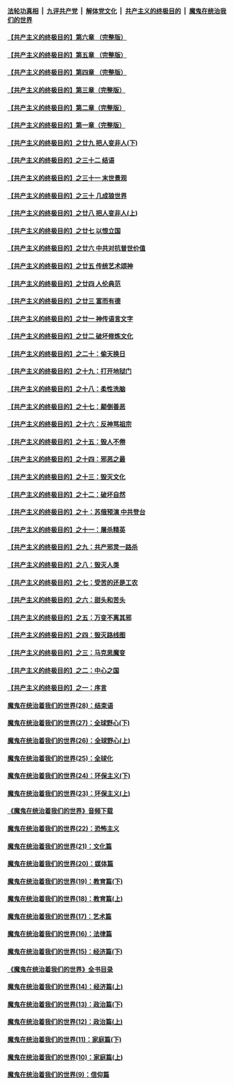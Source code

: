 

####  [法轮功真相](../../../../basic/blob/master/README.md?t=07050002) &nbsp;|&nbsp; [九评共产党](../../../../9ping.md/blob/master/README.md?t=07050002) &nbsp;|&nbsp; [解体党文化](../../../../jtdwh.md/blob/master/README.md?t=07050002)  &nbsp;|&nbsp; [共产主义的终极目的](../../../../gczydzjmd.md/blob/master/README.md?t=07050002) &nbsp;|&nbsp; [魔鬼在统治我们的世界](../../../../mgztzwmdsj.md/blob/master/README.md?t=07050002) 

#### [【共产主义的终极目的】第六章 （完整版）](../pages/nsc422/n11428913.md?t=07050002) 

#### [【共产主义的终极目的】第五章 （完整版）](../pages/nsc422/n11428912.md?t=07050002) 

#### [【共产主义的终极目的】第四章 （完整版）](../pages/nsc422/n11428907.md?t=07050002) 

#### [【共产主义的终极目的】第三章（完整版）](../pages/nsc422/n11428848.md?t=07050002) 

#### [【共产主义的终极目的】第二章（完整版）](../pages/nsc422/n11428831.md?t=07050002) 

#### [【共产主义的终极目的】第一章（完整版）](../pages/nsc422/n11417651.md?t=07050002) 

#### [【共产主义的终极目的】之廿九 把人变非人(下)](../pages/nsc422/n11344140.md?t=07050002) 

#### [【共产主义的终极目的】之三十二 结语](../pages/nsc422/n11360535.md?t=07050002) 

#### [【共产主义的终极目的】之三十一 末世景观](../pages/nsc422/n11351129.md?t=07050002) 

#### [【共产主义的终极目的】之三十 几成狼世界](../pages/nsc422/n11348280.md?t=07050002) 

#### [【共产主义的终极目的】之廿八 把人变非人(上)](../pages/nsc422/n11340492.md?t=07050002) 

#### [【共产主义的终极目的】之廿七 以恨立国](../pages/nsc422/n11336944.md?t=07050002) 

#### [【共产主义的终极目的】之廿六 中共对抗普世价值](../pages/nsc422/n11324785.md?t=07050002) 

#### [【共产主义的终极目的】之廿五 传统艺术颂神](../pages/nsc422/n11296396.md?t=07050002) 

#### [【共产主义的终极目的】之廿四 人伦典范](../pages/nsc422/n11296397.md?t=07050002) 

#### [【共产主义的终极目的】之廿三 富而有德](../pages/nsc422/n11283598.md?t=07050002) 

#### [【共产主义的终极目的】之廿一 神传语言文字](../pages/nsc422/n11263265.md?t=07050002) 

#### [【共产主义的终极目的】之廿二 破坏修炼文化](../pages/nsc422/n11245728.md?t=07050002) 

#### [【共产主义的终极目的】之二十：偷天换日](../pages/nsc422/n11238846.md?t=07050002) 

#### [【共产主义的终极目的】之十九：打开地狱门](../pages/nsc422/n11206376.md?t=07050002) 

#### [【共产主义的终极目的】之十八：柔性洗脑](../pages/nsc422/n11199994.md?t=07050002) 

#### [【共产主义的终极目的】之十七：颠倒善恶](../pages/nsc422/n11179782.md?t=07050002) 

#### [【共产主义的终极目的】之十六：反神骂祖宗](../pages/nsc422/n11166798.md?t=07050002) 

#### [【共产主义的终极目的】之十五：毁人不倦](../pages/nsc422/n11166792.md?t=07050002) 

#### [【共产主义的终极目的】之十四：邪恶之最](../pages/nsc422/n11150249.md?t=07050002) 

#### [【共产主义的终极目的】之十三：毁灭文化](../pages/nsc422/n11135227.md?t=07050002) 

#### [【共产主义的终极目的】之十二：破坏自然](../pages/nsc422/n11135214.md?t=07050002) 

#### [【共产主义的终极目的】之十：苏俄预演 中共登台](../pages/nsc422/n11118424.md?t=07050002) 

#### [【共产主义的终极目的】之十一：屠杀精英](../pages/nsc422/n11118442.md?t=07050002) 

#### [【共产主义的终极目的】之九：共产邪灵一路杀](../pages/nsc422/n11114139.md?t=07050002) 

#### [【共产主义的终极目的】之八：毁灭人类](../pages/nsc422/n11108503.md?t=07050002) 

#### [【共产主义的终极目的】之七：受苦的还是工农](../pages/nsc422/n11101809.md?t=07050002) 

#### [【共产主义的终极目的】之六：甜头和苦头](../pages/nsc422/n11096971.md?t=07050002) 

#### [【共产主义的终极目的】之五：万变不离其邪](../pages/nsc422/n11091285.md?t=07050002) 

#### [【共产主义的终极目的】之四：毁灭路线图](../pages/nsc422/n11086284.md?t=07050002) 

#### [【共产主义的终极目的】之三：马克思魔变](../pages/nsc422/n11061941.md?t=07050002) 

#### [【共产主义的终极目的】之二：中心之国](../pages/nsc422/n11047728.md?t=07050002) 

#### [【共产主义的终极目的】之一：序言](../pages/nsc422/n11086077.md?t=07050002) 

#### [魔鬼在统治着我们的世界(28)：结束语](../pages/nsc422/n10936246.md?t=07050002) 

#### [魔鬼在统治着我们的世界(27)：全球野心(下)](../pages/nsc422/n10928319.md?t=07050002) 

#### [魔鬼在统治着我们的世界(26)：全球野心(上)](../pages/nsc422/n10900318.md?t=07050002) 

#### [魔鬼在统治着我们的世界(25)：全球化](../pages/nsc422/n10788205.md?t=07050002) 

#### [魔鬼在统治着我们的世界(24)：环保主义(下)](../pages/nsc422/n10695307.md?t=07050002) 

#### [魔鬼在统治着我们的世界(23)：环保主义(上)](../pages/nsc422/n10688613.md?t=07050002) 

#### [《魔鬼在统治着我们的世界》音频下载](../pages/nsc422/n10635553.md?t=07050002) 

#### [魔鬼在统治着我们的世界(22)：恐怖主义](../pages/nsc422/n10614727.md?t=07050002) 

#### [魔鬼在统治着我们的世界(21)：文化篇](../pages/nsc422/n10597706.md?t=07050002) 

#### [魔鬼在统治着我们的世界(20)：媒体篇](../pages/nsc422/n10586579.md?t=07050002) 

#### [魔鬼在统治着我们的世界(19)：教育篇(下)](../pages/nsc422/n10564808.md?t=07050002) 

#### [魔鬼在统治着我们的世界(18)：教育篇(上)](../pages/nsc422/n10526970.md?t=07050002) 

#### [魔鬼在统治着我们的世界(17)：艺术篇](../pages/nsc422/n10499093.md?t=07050002) 

#### [魔鬼在统治着我们的世界(16)：法律篇](../pages/nsc422/n10485969.md?t=07050002) 

#### [魔鬼在统治着我们的世界(15)：经济篇(下)](../pages/nsc422/n10469975.md?t=07050002) 

#### [《魔鬼在统治着我们的世界》全书目录](../pages/nsc422/n10464261.md?t=07050002) 

#### [魔鬼在统治着我们的世界(14)：经济篇(上)](../pages/nsc422/n10457370.md?t=07050002) 

#### [魔鬼在统治着我们的世界(13)：政治篇(下)](../pages/nsc422/n10448270.md?t=07050002) 

#### [魔鬼在统治着我们的世界(12)：政治篇(上)](../pages/nsc422/n10444576.md?t=07050002) 

#### [魔鬼在统治着我们的世界(11)：家庭篇(下)](../pages/nsc422/n10440961.md?t=07050002) 

#### [魔鬼在统治着我们的世界(10)：家庭篇(上)](../pages/nsc422/n10435448.md?t=07050002) 

#### [魔鬼在统治着我们的世界(9)：信仰篇](../pages/nsc422/n10432159.md?t=07050002) 

